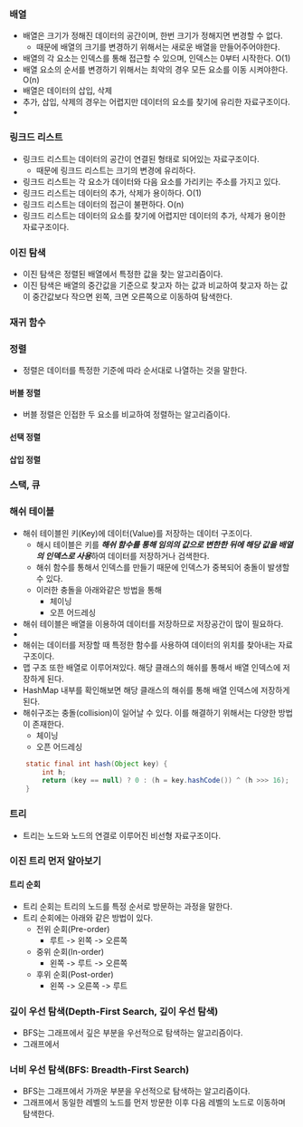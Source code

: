 
### 배열
- 배열은 크기가 정해진 데이터의 공간이며, 한번 크기가 정해지면 변경할 수 없다.
  - 때문에 배열의 크기를 변경하기 위해서는 새로운 배열을 만들어주어야한다.
- 배열의 각 요소는 인덱스를 통해 접근할 수 있으며, 인덱스는 0부터 시작한다. O(1)
- 배열 요소의 순서를 변경하기 위해서는 최악의 경우 모든 요소를 이동 시켜야한다. O(n)
- 배열은 데이터의 삽입, 삭제
- 추가, 삽입, 삭제의 경우는 어렵지만 데이터의 요소를 찾기에 유리한 자료구조이다.
-  
### 링크드 리스트
- 링크드 리스트는 데이터의 공간이 연결된 형태로 되어있는 자료구조이다.
  - 때문에 링크드 리스트는 크기의 변경에 유리하다.
- 링크드 리스트는 각 요소가 데이터와 다음 요소를 가리키는 주소를 가지고 있다.
- 링크드 리스트는 데이터의 추가, 삭제가 용이하다. O(1)
- 링크드 리스트는 데이터의 접근이 불편하다. O(n)
- 링크드 리스트는 데이터의 요소를 찾기에 어렵지만 데이터의 추가, 삭제가 용이한 자료구조이다.

### 이진 탐색
- 이진 탐색은 정렬된 배열에서 특정한 값을 찾는 알고리즘이다.
- 이진 탐색은 배열의 중간값을 기준으로 찾고자 하는 값과 비교하여 찾고자 하는 값이 중간값보다 작으면 왼쪽, 크면 오른쪽으로 이동하여 탐색한다.

### 재귀 함수

### 정렬
- 정렬은 데이터를 특정한 기준에 따라 순서대로 나열하는 것을 말한다.

#### 버블 정렬
- 버블 정렬은 인접한 두 요소를 비교하여 정렬하는 알고리즘이다.

#### 선택 정렬

#### 삽입 정렬


### 스택, 큐

### 해쉬 테이블
- 해쉬 테이블읜 키(Key)에 데이터(Value)를 저장하는 데이터 구조이다.
  - 해시 테이블은 키를 ***해쉬 함수를 통해 임의의 값으로 변한한 뒤에 해당 값을 배열의 인덱스로 사용***하여 데이터를 저장하거나 검색한다.
  - 해쉬 함수를 통해서 인덱스를 만들기 때문에 인덱스가 중복되어 충돌이 발생할 수 있다.
  - 이러한 충돌을 아래와같은 방법을 통해
    - 체이닝
    - 오픈 어드레싱
- 해쉬 테이블은 배열을 이용하여 데이터를 저장하므로 저장공간이 많이 필요하다.
- 
- 해쉬는 데이터를 저장할 때 특정한 함수를 사용하여 데이터의 위치를 찾아내는 자료구조이다.
- 맵 구조 또한 배열로 이루어져있다. 해당 클래스의 해쉬를 통해서 배열 인덱스에 저장하게 된다.
- HashMap 내부를 확인해보면 해당 클래스의 해쉬를 통해 배열 인덱스에 저장하게 된다.
- 해쉬구조는 충돌(collision)이 일어날 수 있다. 이를 해결하기 위해서는 다양한 방법이 존재한다.
  - 체이닝
  - 오픈 어드레싱
```java
    static final int hash(Object key) {
        int h;
        return (key == null) ? 0 : (h = key.hashCode()) ^ (h >>> 16);
    }

```


### 트리
- 트리는 노드와 노드의 연결로 이루어진 비선형 자료구조이다.

### 이진 트리 먼저 알아보기
#### 트리 순회
- 트리 순회는 트리의 노드를 특정 순서로 방문하는 과정을 말한다.
- 트리 순회에는 아래와 같은 방법이 있다.
  - 전위 순회(Pre-order)
    - 루트 -> 왼쪽 -> 오른쪽
  - 중위 순회(In-order)
    - 왼쪽 -> 루트 -> 오른쪽
  - 후위 순회(Post-order)
    - 왼쪽 -> 오른쪽 -> 루트

### 깊이 우선 탐색(Depth-First Search, 깊이 우선 탐색)
- BFS는 그래프에서 깊은 부분을 우선적으로 탐색하는 알고리즘이다.
- 그래프에서 

### 너비 우선 탐색(BFS: Breadth-First Search)
- BFS는 그래프에서 가까운 부분을 우선적으로 탐색하는 알고리즘이다.
- 그래프에서 동일한 레벨의 노드를 먼저 방문한 이후 다음 레벨의 노드로 이동하며 탐색한다.
